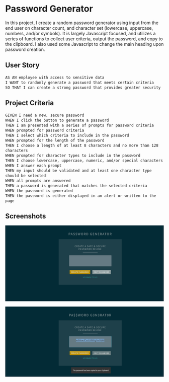 # Password Generator

In this project, I create a random password generator using input from the end user on character count, and character set (lowercase, uppercase, numbers, and/or symbols). It is largely Javascript focused, and utilizes a series of functions to collect user criteria, output the password, and copy to the clipboard. I also used some Javascript to change the main heading upon password creation.


## User Story

```
AS AN employee with access to sensitive data
I WANT to randomly generate a password that meets certain criteria
SO THAT I can create a strong password that provides greater security
```

## Project Criteria

```
GIVEN I need a new, secure password
WHEN I click the button to generate a password
THEN I am presented with a series of prompts for password criteria
WHEN prompted for password criteria
THEN I select which criteria to include in the password
WHEN prompted for the length of the password
THEN I choose a length of at least 8 characters and no more than 128 characters
WHEN prompted for character types to include in the password
THEN I choose lowercase, uppercase, numeric, and/or special characters
WHEN I answer each prompt
THEN my input should be validated and at least one character type should be selected
WHEN all prompts are answered
THEN a password is generated that matches the selected criteria
WHEN the password is generated
THEN the password is either displayed in an alert or written to the page
```

## Screenshots

![PW Generator v1](img/pw-generator.png)

![PW Generator - Copied PW - v1](img/pw-copied.png)
